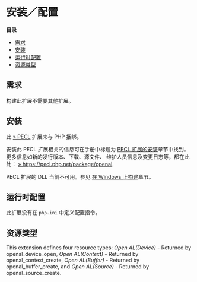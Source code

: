 安装／配置
==========

**目录**

-   [需求](/openal/setup.html#需求)
-   [安装](/openal/setup.html#安装)
-   [运行时配置](/openal/setup.html#运行时配置)
-   [资源类型](/openal/setup.html#资源类型)

需求
----

构建此扩展不需要其他扩展。

安装
----

此 <a href="https://pecl.php.net/" class="link external">» PECL</a>
扩展未与 PHP 捆绑。

安装此 PECL 扩展相关的信息可在手册中标题为
<a href="/install/pecl.html" class="link">PECL 扩展的安装</a>章节中找到。更多信息如新的发行版本、下载、源文件、
维护人员信息及变更日志等，都在此处：
<a href="https://pecl.php.net/package/openal" class="link external">» https://pecl.php.net/package/openal</a>.

PECL 扩展的 DLL 当前不可用。参见
<a href="/install/windows/legacy/index.html#install.windows.building" class="link">在 Windows 上构建</a>章节。

运行时配置
----------

此扩展没有在 `php.ini` 中定义配置指令。

资源类型
--------

This extension defines four resource types: *Open AL(Device)* - Returned
by <span class="function">openal\_device\_open</span>, *Open
AL(Context)* - Returned by <span
class="function">openal\_context\_create</span>, *Open AL(Buffer)* -
Returned by <span class="function">openal\_buffer\_create</span>, and
*Open AL(Source)* - Returned by <span
class="function">openal\_source\_create</span>.
